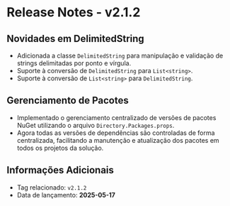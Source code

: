 # Release Notes - v2.1.2

## Novidades em DelimitedString

- Adicionada a classe `DelimitedString` para manipulação e validação de strings delimitadas por ponto e vírgula.
- Suporte à conversão de `DelimitedString` para `List<string>`.
- Suporte à conversão de `List<string>` para `DelimitedString`.

## Gerenciamento de Pacotes

- Implementado o gerenciamento centralizado de versões de pacotes NuGet utilizando o arquivo `Directory.Packages.props`.
- Agora todas as versões de dependências são controladas de forma centralizada, facilitando a manutenção e atualização dos pacotes em todos os projetos da solução.

## Informações Adicionais

- Tag relacionado: `v2.1.2`
- Data de lançamento: **2025-05-17**
